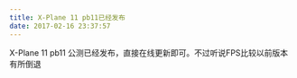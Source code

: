```yaml
---
title: X-Plane 11 pb11已经发布
date: 2017-02-16 23:37:57
---
```


X-Plane 11 pb11 公测已经发布，直接在线更新即可。不过听说FPS比较以前版本有所倒退
